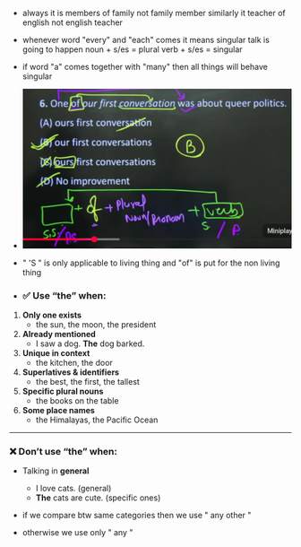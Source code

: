 - always it is members of family not family member similarly it teacher of english not english teacher
- whenever word "every" and "each" comes it means singular talk is going to happen
  noun + s/es = plural
  verb + s/es = singular
- if word "a" comes together with "many" then all things will behave singular
- ![](../../Assets/Pasted%20image%2020250814152217.png)
- " 'S " is only applicable to living thing and "of"  is put for the non living thing

- ### ✅ **Use “the” when:**

1. **Only one exists**
    - the sun, the moon, the president
2. **Already mentioned**
    - I saw a dog. **The** dog barked.
3. **Unique in context**
    - the kitchen, the door
4. **Superlatives & identifiers**
    - the best, the first, the tallest
5. **Specific plural nouns**
    - the books on the table
6. **Some place names**
    - the Himalayas, the Pacific Ocean
---
### ❌ **Don’t use “the” when:**

- Talking in **general**
    - I love cats. (general)
    - **The** cats are cute. (specific ones)

- if we compare btw same categories then we use " any other "
- otherwise we use only " any "